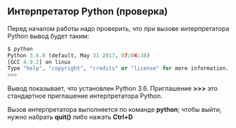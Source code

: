 ## Интерпретатор Python (проверка)

Перед началом работы надо проверить, что при вызове интерпретатора Python вывод будет таким:
```python
$ python
Python 3.6.0 (default, May 31 2017, 07:04:38)
[GCC 4.9.2] on linux
Type "help", "copyright", "credits" or "license" for more information.
>>>

```

Вывод показывает, что установлен Python 3.6. Приглашение __>>>__ это стандартное приглашение интерпретатора Python.

Вызов интерпретатора выполняется по команде __python__; чтобы выйти, нужно набрать __quit()__ либо нажать __Ctrl+D__
